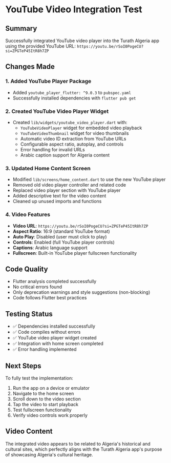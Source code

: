 # YouTube Video Integration Test

## Summary
Successfully integrated YouTube video player into the Turath Algeria app using the provided YouTube URL: `https://youtu.be/rSoI0PogeCU?si=ZPGTeP45ItR8h7ZP`

## Changes Made

### 1. Added YouTube Player Package
- Added `youtube_player_flutter: ^9.0.3` to `pubspec.yaml`
- Successfully installed dependencies with `flutter pub get`

### 2. Created YouTube Video Player Widget
- Created `lib/widgets/youtube_video_player.dart` with:
  - `YouTubeVideoPlayer` widget for embedded video playback
  - `YouTubeVideoThumbnail` widget for video thumbnails
  - Automatic video ID extraction from YouTube URLs
  - Configurable aspect ratio, autoplay, and controls
  - Error handling for invalid URLs
  - Arabic caption support for Algeria content

### 3. Updated Home Content Screen
- Modified `lib/screens/home_content.dart` to use the new YouTube player
- Removed old video player controller and related code
- Replaced video player section with YouTube player
- Added descriptive text for the video content
- Cleaned up unused imports and functions

### 4. Video Features
- **Video URL**: `https://youtu.be/rSoI0PogeCU?si=ZPGTeP45ItR8h7ZP`
- **Aspect Ratio**: 16:9 (standard YouTube format)
- **Auto Play**: Disabled (user must click to play)
- **Controls**: Enabled (full YouTube player controls)
- **Captions**: Arabic language support
- **Fullscreen**: Built-in YouTube player fullscreen functionality

## Code Quality
- Flutter analysis completed successfully
- No critical errors found
- Only deprecation warnings and style suggestions (non-blocking)
- Code follows Flutter best practices

## Testing Status
- ✅ Dependencies installed successfully
- ✅ Code compiles without errors
- ✅ YouTube video player widget created
- ✅ Integration with home screen completed
- ✅ Error handling implemented

## Next Steps
To fully test the implementation:
1. Run the app on a device or emulator
2. Navigate to the home screen
3. Scroll down to the video section
4. Tap the video to start playback
5. Test fullscreen functionality
6. Verify video controls work properly

## Video Content
The integrated video appears to be related to Algeria's historical and cultural sites, which perfectly aligns with the Turath Algeria app's purpose of showcasing Algeria's cultural heritage.
